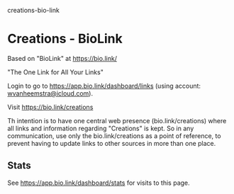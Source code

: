 creations-bio-link
# Creations - BioLink

Based on "BioLink" at https://bio.link/

"The One Link for All Your Links"

Login to go to https://app.bio.link/dashboard/links (using account: wvanheemstra@icloud.com).

Visit https://bio.link/creations

Th intention is to have one central web presence (bio.link/creations) where all links and information regarding "Creations" is kept. So in any communication, use only the bio.link/creations as a point of reference, to prevent having to update links to other sources in more than one place.

## Stats

See https://app.bio.link/dashboard/stats for visits to this page.
